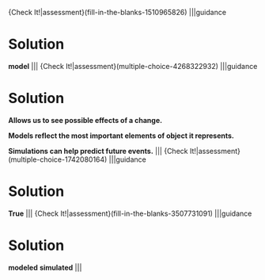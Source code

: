 {Check It!|assessment}(fill-in-the-blanks-1510965826)
|||guidance
# Solution
**model**
|||
{Check It!|assessment}(multiple-choice-4268322932)
|||guidance
# Solution
**Allows us to see possible effects of a change.**

**Models reflect the most important elements of object it represents.**

**Simulations can help predict future events.**
|||
{Check It!|assessment}(multiple-choice-1742080164)
|||guidance
# Solution
**True**
|||
{Check It!|assessment}(fill-in-the-blanks-3507731091)
|||guidance
# Solution
**modeled**
**simulated**
|||
